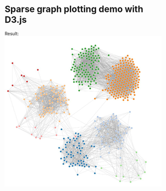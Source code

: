 # Sparse graph plotting demo with D3.js

Result:
![result](https://github.com/ccdd9451/D3GraphDemo/blob/master/Assets/result.JPG)
